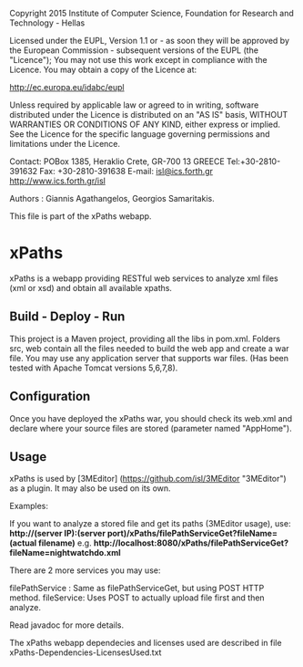 Copyright 2015 Institute of Computer Science,
Foundation for Research and Technology - Hellas

Licensed under the EUPL, Version 1.1 or - as soon they will be approved
by the European Commission - subsequent versions of the EUPL (the "Licence");
You may not use this work except in compliance with the Licence.
You may obtain a copy of the Licence at:

http://ec.europa.eu/idabc/eupl

Unless required by applicable law or agreed to in writing, software distributed
under the Licence is distributed on an "AS IS" basis,
WITHOUT WARRANTIES OR CONDITIONS OF ANY KIND, either express or implied.
See the Licence for the specific language governing permissions and limitations
under the Licence.

Contact:  POBox 1385, Heraklio Crete, GR-700 13 GREECE
Tel:+30-2810-391632
Fax: +30-2810-391638
E-mail: isl@ics.forth.gr
http://www.ics.forth.gr/isl

Authors :  Giannis Agathangelos, Georgios Samaritakis.

This file is part of the xPaths webapp.

xPaths
==============

xPaths is a webapp providing RESTful web services to analyze xml files (xml or xsd) and obtain all available xpaths.

## Build - Deploy - Run
This project is a Maven project, providing all the libs in pom.xml.
Folders src, web contain all the files needed to build the web app and create a war file.
You may use any application server that supports war files. (Has been tested with Apache Tomcat versions 5,6,7,8).

## Configuration
Once you have deployed the xPaths war, you should check its web.xml and declare where your source files are stored (parameter named "AppHome").

## Usage
xPaths is used by [3MEditor] (https://github.com/isl/3MEditor "3MEditor") as a plugin.
It may also be used on its own.

Examples:

If you want to analyze a stored file and get its paths (3MEditor usage), use:
**http://(server IP):(server port)/xPaths/filePathServiceGet?fileName=(actual filename)** 
e.g. **http://localhost:8080/xPaths/filePathServiceGet?fileName=nightwatchdo.xml**

There are 2 more services you may use:

filePathService : Same as filePathServiceGet, but using POST HTTP method.
fileService: Uses POST to actually upload file first and then analyze.

Read javadoc for more details.

The xPaths webapp dependecies and licenses used are described in file xPaths-Dependencies-LicensesUsed.txt 



